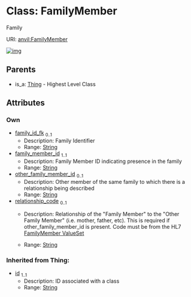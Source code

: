 
# Class: FamilyMember

Family

URI: [anvil:FamilyMember](https://anvilproject.org/acr-harmonized-data-model/FamilyMember)


[![img](https://yuml.me/diagram/nofunky;dir:TB/class/[Thing],[Thing]^-[FamilyMember&#124;family_id_fk:string%20%3F;family_member_id:string;other_family_member_id:string%20%3F;relationship_code:string%20%3F;id(i):string])](https://yuml.me/diagram/nofunky;dir:TB/class/[Thing],[Thing]^-[FamilyMember&#124;family_id_fk:string%20%3F;family_member_id:string;other_family_member_id:string%20%3F;relationship_code:string%20%3F;id(i):string])

## Parents

 *  is_a: [Thing](Thing.md) - Highest Level Class

## Attributes


### Own

 * [family_id_fk](family_id_fk.md)  <sub>0..1</sub>
     * Description: Family Identifier
     * Range: [String](types/String.md)
 * [family_member_id](family_member_id.md)  <sub>1..1</sub>
     * Description: Family Member ID indicating presence in the family
     * Range: [String](types/String.md)
 * [other_family_member_id](other_family_member_id.md)  <sub>0..1</sub>
     * Description: Other member of the same family to which there is a relationship being described
     * Range: [String](types/String.md)
 * [relationship_code](relationship_code.md)  <sub>0..1</sub>
     * Description: Relationship of the "Family Member" to the "Other Family Member" (i.e. mother, father, etc). This is required if other_family_member_id is present. Code must be from the HL7 [FamilyMember ValueSet](https://terminology.hl7.org/6.2.0/ValueSet-v3-FamilyMember.html)

     * Range: [String](types/String.md)

### Inherited from Thing:

 * [id](id.md)  <sub>1..1</sub>
     * Description: ID associated with a class
     * Range: [String](types/String.md)
